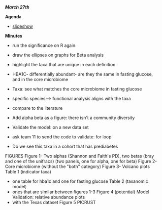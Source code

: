 
_**March 27th**_ 

**Agenda**
- [slideshow](https://docs.google.com/presentation/d/1tnLj8c9v2yOSg8po3pZbxLhl48i7ntoBvkli5Y5hhGo/edit?usp=sharing)

  
**Minutes**
- run the significance on R again
- draw the ellipses on graphs for Beta analysis
- highlight the taxa that are unique in each definition
- HBA1C- differentially abundant- are they the same in fasting glucose, and in the core microbiome
- Taxa: see what matches the core microbiome in fasting glucose
- specific species--> functional analysis aligns with the taxa
- compare to the literature

- Add alpha beta as a figure: there isn't a community diversity 
  
- Validate the model: on a new data set
- ask team 11 to send the code to validate: for loop
- Do we see this taxa in a cohort that has prediabetes

FIGURES 
Figure 1- Two alphas (Shannon and Faith's PD), two betas (bray and one of the unifracs) (two panels, one for alpha, one for beta)
Figure 2- Core microbiome (without the "both" category)
Figure 3- Volcano plots  
Table 1 (indicator taxa)
  - one table for hba1c and one for fasting glucose 
Table 2 (taxanomic model)
  - ones that are similar between figures 1-3
Figure 4 (potential) Model Validation: relative abundance plots
  - with the Texas dataset 
Figure 5 PICRUST
